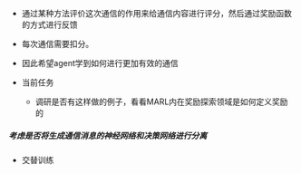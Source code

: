 - 通过某种方法评价这次通信的作用来给通信内容进行评分，然后通过奖励函数的方式进行反馈
- 每次通信需要扣分。
- 因此希望agent学到如何进行更加有效的通信


- 当前任务
    - 调研是否有这样做的例子，看看MARL内在奖励探索领域是如何定义奖励的


##### 考虑是否将生成通信消息的神经网络和决策网络进行分离
- 交替训练
